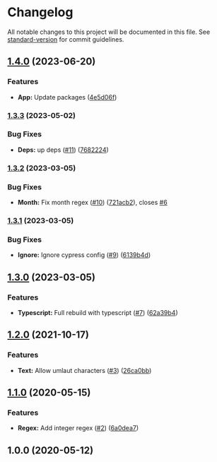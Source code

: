 # Changelog

All notable changes to this project will be documented in this file. See [standard-version](https://github.com/conventional-changelog/standard-version) for commit guidelines.

## [1.4.0](https://github.com/nfqde/nfq-safe-validation-regexes/compare/v1.3.3...v1.4.0) (2023-06-20)


### Features

* **App:** Update packages ([4e5d06f](https://github.com/nfqde/nfq-safe-validation-regexes/commit/4e5d06f38575982c454f11a323356fdda6c725f3))

### [1.3.3](https://github.com/nfqde/nfq-safe-validation-regexes/compare/v1.3.2...v1.3.3) (2023-05-02)


### Bug Fixes

* **Deps:** up deps ([#11](https://github.com/nfqde/nfq-safe-validation-regexes/issues/11)) ([7682224](https://github.com/nfqde/nfq-safe-validation-regexes/commit/768222479d964b5ae275882475abe2a14a0674a1))

### [1.3.2](https://github.com/nfqde/nfq-safe-validation-regexes/compare/v1.3.1...v1.3.2) (2023-03-05)


### Bug Fixes

* **Month:** Fix month regex ([#10](https://github.com/nfqde/nfq-safe-validation-regexes/issues/10)) ([721acb2](https://github.com/nfqde/nfq-safe-validation-regexes/commit/721acb298fe6d8d045bee3013d1c8b8b472f0672)), closes [#6](https://github.com/nfqde/nfq-safe-validation-regexes/issues/6)

### [1.3.1](https://github.com/nfqde/nfq-safe-validation-regexes/compare/v1.3.0...v1.3.1) (2023-03-05)


### Bug Fixes

* **Ignore:** Ignore cypress config ([#9](https://github.com/nfqde/nfq-safe-validation-regexes/issues/9)) ([6139b4d](https://github.com/nfqde/nfq-safe-validation-regexes/commit/6139b4d75b9b6d8f48b30384e4da71fcea58d9e0))

## [1.3.0](https://github.com/nfqde/nfq-safe-validation-regexes/compare/v1.2.0...v1.3.0) (2023-03-05)


### Features

* **Typescript:** Full rebuild with typescript ([#7](https://github.com/nfqde/nfq-safe-validation-regexes/issues/7)) ([62a39b4](https://github.com/nfqde/nfq-safe-validation-regexes/commit/62a39b482f61605771e545f76a9377484185493f))

## [1.2.0](https://github.com/nfqde/nfq-safe-validation-regexes/compare/v1.1.0...v1.2.0) (2021-10-17)


### Features

* **Text:** Allow umlaut characters ([#3](https://github.com/nfqde/nfq-safe-validation-regexes/issues/3)) ([26ca0bb](https://github.com/nfqde/nfq-safe-validation-regexes/commit/26ca0bb680018a0490bd807c2fc2f1f9fc82528b))

## [1.1.0](https://github.com/nfqde/nfq-safe-validation-regexes/compare/v1.0.0...v1.1.0) (2020-05-15)


### Features

* **Regex:** Add integer regex ([#2](https://github.com/nfqde/nfq-safe-validation-regexes/issues/2)) ([6a0dea7](https://github.com/nfqde/nfq-safe-validation-regexes/commit/6a0dea77294ec8dfc95456dd6bc2aa55baaeacaf))

## 1.0.0 (2020-05-12)
